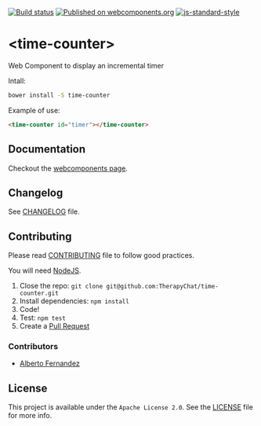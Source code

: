 [![Build status](https://travis-ci.org/TherapyChat/time-counter.svg?branch=master)](https://travis-ci.org/TherapyChat/time-counter)
[![Published on webcomponents.org](https://img.shields.io/badge/webcomponents.org-published-blue.svg)](https://www.webcomponents.org/element/therapychat/time-counter)
[![js-standard-style](https://img.shields.io/badge/code%20style-standard-brightgreen.svg)](http://standardjs.com)

# \<time-counter\>

Web Component to display an incremental timer

Intall:
```bash
bower install -S time-counter
```

Example of use:
<!---
```
<custom-element-demo>
  <template>
    <script src="../webcomponentsjs/webcomponents-lite.js"></script>
    <link rel="import" href="time-counter.html">
    <next-code-block></next-code-block>

    <button id="restart">Restart</button>
    <button id="stop">Stop</button>

    <script>
      var timerElement = document.querySelector('#timer')
      var restartButton = document.querySelector('#restart')
      var stopButton = document.querySelector('#stop')

      var restartTimer = function () {
        timerElement.startDate = Date.now()
      }

      var stopTimer = function () {
        timerElement.startDate = undefined
      }

      restartButton.addEventListener('click', restartTimer)
      stopButton.addEventListener('click', stopTimer)

      restartTimer()
    </script>
  </template>
</custom-element-demo>
```
-->
```html
<time-counter id="timer"></time-counter>
```

## Documentation

Checkout the [webcomponents page](https://www.webcomponents.org/element/therapychat/time-counter).

## Changelog

See [CHANGELOG](./CHANGELOG.md) file.

## Contributing

Please read [CONTRIBUTING](./CONTRIBUTING.md) file to follow good practices.

You will need [NodeJS](https://nodejs.org).

1. Close the repo: `git clone git@github.com:TherapyChat/time-counter.git`
1. Install dependencies: `npm install`
1. Code!
1. Test: `npm test`
1. Create a [Pull Request](https://github.com/therapychat/time-counter/pulls)

### Contributors

- [Alberto Fernandez](https://github.com/AlbertoFdzM)

## License

This project is available under the `Apache License 2.0`. See the [LICENSE](./LICENSE) file for more info.
